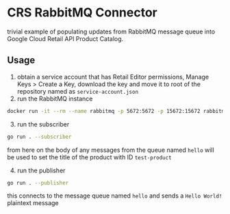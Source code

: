 # CRS RabbitMQ Connector

trivial example of populating updates from RabbitMQ message queue into Google Cloud Retail API Product Catalog.

## Usage

1. obtain a service account that has Retail Editor permissions, Manage Keys > Create a Key, download the key and move it to root of the repository named as `service-account.json`
2. run the RabbitMQ instance

```sh
docker run -it --rm --name rabbitmq -p 5672:5672 -p 15672:15672 rabbitmq:3.12-management
```

3. run the subscriber

```sh
go run . --subscriber
```

from here on the body of any messages from the queue named `hello` will be used to set the title of the product with ID `test-product`

4. run the publisher

```sh
go run . --publisher
```

this connects to the message queue named `hello` and sends a `Hello World!` plaintext message
